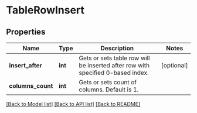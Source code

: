 # TableRowInsert

## Properties
Name | Type | Description | Notes
------------ | ------------- | ------------- | -------------
**insert_after** | **int** | Gets or sets table row will be inserted after row with specified 0-based index. | [optional] 
**columns_count** | **int** | Gets or sets count of columns. Default is 1. | 

[[Back to Model list]](../README.md#documentation-for-models) [[Back to API list]](../README.md#documentation-for-api-endpoints) [[Back to README]](../README.md)



